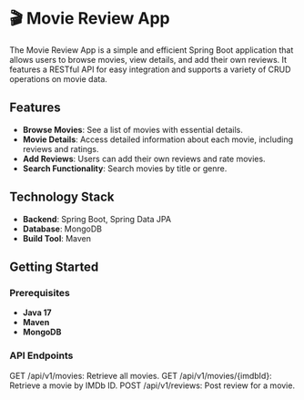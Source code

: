 # 🎬 Movie Review App

The Movie Review App is a simple and efficient Spring Boot application that allows users to browse movies, view details, and add their own reviews. It features a RESTful API for easy integration and supports a variety of CRUD operations on movie data.

## Features

- **Browse Movies**: See a list of movies with essential details.
- **Movie Details**: Access detailed information about each movie, including reviews and ratings.
- **Add Reviews**: Users can add their own reviews and rate movies.
- **Search Functionality**: Search movies by title or genre.

## Technology Stack

- **Backend**: Spring Boot, Spring Data JPA
- **Database**: MongoDB
- **Build Tool**: Maven

## Getting Started

### Prerequisites

- **Java 17**
- **Maven**
- **MongoDB**

### API Endpoints
GET /api/v1/movies: Retrieve all movies.
GET /api/v1/movies/{imdbId}: Retrieve a movie by IMDb ID.
POST /api/v1/reviews: Post review for a movie.
